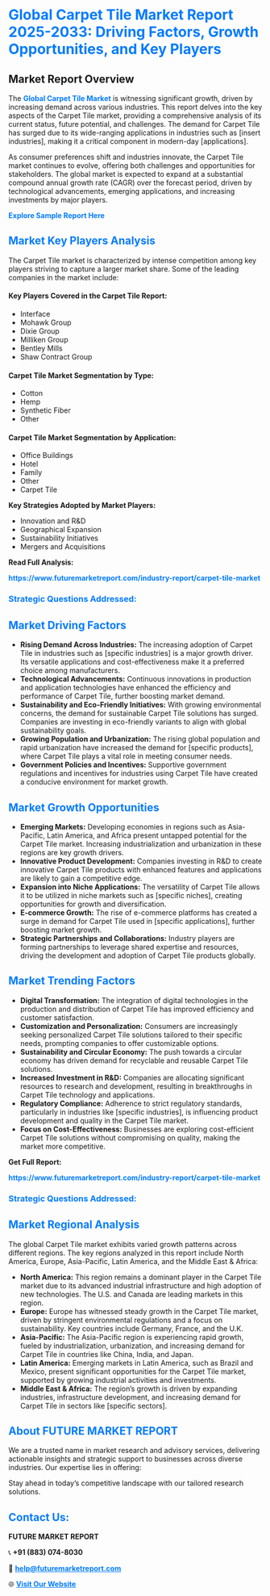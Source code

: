 <h1 style="color: #007BFF;">Global Carpet Tile Market Report 2025-2033: Driving Factors, Growth Opportunities, and Key Players</h1>

<section id="overview">
<h2>Market Report Overview</h2>
<p>The <a href="https://www.futuremarketreport.com/industry-report/carpet-tile-market" style="color: #007BFF; text-decoration: none;"><strong>Global Carpet Tile Market</strong></a> is witnessing significant growth, driven by increasing demand across various industries. This report delves into the key aspects of the Carpet Tile market, providing a comprehensive analysis of its current status, future potential, and challenges. The demand for Carpet Tile has surged due to its wide-ranging applications in industries such as [insert industries], making it a critical component in modern-day [applications].</p>
<p>As consumer preferences shift and industries innovate, the Carpet Tile market continues to evolve, offering both challenges and opportunities for stakeholders. The global market is expected to expand at a substantial compound annual growth rate (CAGR) over the forecast period, driven by technological advancements, emerging applications, and increasing investments by major players.</p>
</section>

<section id="overview">
<p><a href="https://www.futuremarketreport.com/request-sample/reportId=110926" style="color: #007BFF; text-decoration: none;"><strong>Explore Sample Report Here</strong></a></p>
</section>

<section id="key-players">
<h2 style="color: #007BFF;">Market Key Players Analysis</h2>
<p>The Carpet Tile market is characterized by intense competition among key players striving to capture a larger market share. Some of the leading companies in the market include:</p>
<h4>Key Players Covered in the Carpet Tile Report:</h4>
<ul><li>Interface</li><li>Mohawk Group</li><li>Dixie Group</li><li>Milliken Group</li><li>Bentley Mills</li><li>Shaw Contract Group</li></ul>
<h4>Carpet Tile Market Segmentation by Type:</h4>
<ul><li>Cotton</li><li>Hemp</li><li>Synthetic Fiber</li><li>Other</li></ul>

<h4>Carpet Tile Market Segmentation by Application:</h4>
<ul><li>Office Buildings</li><li>Hotel</li><li>Family</li><li>Other</li><li>Carpet Tile</li></ul>
<p><strong>Key Strategies Adopted by Market Players:</strong></p>
<ul>
<li>Innovation and R&D</li>
<li>Geographical Expansion</li>
<li>Sustainability Initiatives</li>
<li>Mergers and Acquisitions</li>
</ul>
</section>

<section>
<p><strong>Read Full Analysis: </strong></p><a href="https://www.futuremarketreport.com/industry-report/carpet-tile-market" style="color: #007BFF; text-decoration: none;"><strong>https://www.futuremarketreport.com/industry-report/carpet-tile-market</strong></a>
<h3 style="color: #007BFF;">Strategic Questions Addressed:</h3>
</section>

<section id="driving-factors">
<h2 style="color: #007BFF;">Market Driving Factors</h2>
<ul>
<li><strong>Rising Demand Across Industries:</strong> The increasing adoption of Carpet Tile in industries such as [specific industries] is a major growth driver. Its versatile applications and cost-effectiveness make it a preferred choice among manufacturers.</li>
<li><strong>Technological Advancements:</strong> Continuous innovations in production and application technologies have enhanced the efficiency and performance of Carpet Tile, further boosting market demand.</li>
<li><strong>Sustainability and Eco-Friendly Initiatives:</strong> With growing environmental concerns, the demand for sustainable Carpet Tile solutions has surged. Companies are investing in eco-friendly variants to align with global sustainability goals.</li>
<li><strong>Growing Population and Urbanization:</strong> The rising global population and rapid urbanization have increased the demand for [specific products], where Carpet Tile plays a vital role in meeting consumer needs.</li>
<li><strong>Government Policies and Incentives:</strong> Supportive government regulations and incentives for industries using Carpet Tile have created a conducive environment for market growth.</li>
</ul>
</section>

<section id="growth-opportunities">
<h2 style="color: #007BFF;">Market Growth Opportunities</h2>
<ul>
<li><strong>Emerging Markets:</strong> Developing economies in regions such as Asia-Pacific, Latin America, and Africa present untapped potential for the Carpet Tile market. Increasing industrialization and urbanization in these regions are key growth drivers.</li>
<li><strong>Innovative Product Development:</strong> Companies investing in R&D to create innovative Carpet Tile products with enhanced features and applications are likely to gain a competitive edge.</li>
<li><strong>Expansion into Niche Applications:</strong> The versatility of Carpet Tile allows it to be utilized in niche markets such as [specific niches], creating opportunities for growth and diversification.</li>
<li><strong>E-commerce Growth:</strong> The rise of e-commerce platforms has created a surge in demand for Carpet Tile used in [specific applications], further boosting market growth.</li>
<li><strong>Strategic Partnerships and Collaborations:</strong> Industry players are forming partnerships to leverage shared expertise and resources, driving the development and adoption of Carpet Tile products globally.</li>
</ul>
</section>

<section id="trending-factors">
<h2 style="color: #007BFF;">Market Trending Factors</h2>
<ul>
<li><strong>Digital Transformation:</strong> The integration of digital technologies in the production and distribution of Carpet Tile has improved efficiency and customer satisfaction.</li>
<li><strong>Customization and Personalization:</strong> Consumers are increasingly seeking personalized Carpet Tile solutions tailored to their specific needs, prompting companies to offer customizable options.</li>
<li><strong>Sustainability and Circular Economy:</strong> The push towards a circular economy has driven demand for recyclable and reusable Carpet Tile solutions.</li>
<li><strong>Increased Investment in R&D:</strong> Companies are allocating significant resources to research and development, resulting in breakthroughs in Carpet Tile technology and applications.</li>
<li><strong>Regulatory Compliance:</strong> Adherence to strict regulatory standards, particularly in industries like [specific industries], is influencing product development and quality in the Carpet Tile market.</li>
<li><strong>Focus on Cost-Effectiveness:</strong> Businesses are exploring cost-efficient Carpet Tile solutions without compromising on quality, making the market more competitive.</li>
</ul>
</section>

<section>
<p><strong>Get Full Report: </strong></p><a href="https://www.futuremarketreport.com/industry-report/carpet-tile-market" style="color: #007BFF; text-decoration: none;"><strong>https://www.futuremarketreport.com/industry-report/carpet-tile-market</strong></a>
<h3 style="color: #007BFF;">Strategic Questions Addressed:</h3>
</section>


<section id="regional-analysis">
<h2 style="color: #007BFF;">Market Regional Analysis</h2>
<p>The global Carpet Tile market exhibits varied growth patterns across different regions. The key regions analyzed in this report include North America, Europe, Asia-Pacific, Latin America, and the Middle East & Africa:</p>
<ul>
<li><strong>North America:</strong> This region remains a dominant player in the Carpet Tile market due to its advanced industrial infrastructure and high adoption of new technologies. The U.S. and Canada are leading markets in this region.</li>
<li><strong>Europe:</strong> Europe has witnessed steady growth in the Carpet Tile market, driven by stringent environmental regulations and a focus on sustainability. Key countries include Germany, France, and the U.K.</li>
<li><strong>Asia-Pacific:</strong> The Asia-Pacific region is experiencing rapid growth, fueled by industrialization, urbanization, and increasing demand for Carpet Tile in countries like China, India, and Japan.</li>
<li><strong>Latin America:</strong> Emerging markets in Latin America, such as Brazil and Mexico, present significant opportunities for the Carpet Tile market, supported by growing industrial activities and investments.</li>
<li><strong>Middle East & Africa:</strong> The region’s growth is driven by expanding industries, infrastructure development, and increasing demand for Carpet Tile in sectors like [specific sectors].</li>
</ul>
</section>

<footer>
<h2 style="color: #007BFF;">About FUTURE MARKET REPORT</h2>
<p>We are a trusted name in market research and advisory services, delivering actionable insights and strategic support to businesses across diverse industries. Our expertise lies in offering:</p>

<p>Stay ahead in today’s competitive landscape with our tailored research solutions.</p>

<h2 style="color: #007BFF;">Contact Us:</h2>
<p><strong>FUTURE MARKET REPORT</strong></p>
<p>📞 <strong>+91 (883) 074-8030</strong></p>
<p>📧 <strong><a href="mailto:help@futuremarketreport.com" style="color: #007BFF;">help@futuremarketreport.com</a></strong></p>
<p>🌐 <strong><a href="https://www.futuremarketreport.com/" style="color: #007BFF;">Visit Our Website</a></strong></p>
</footer>